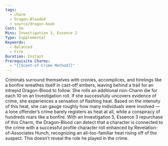 ```yaml
---
tags:
  - charm
  - Dragon-Blooded
  - source/dragon-book
Cost: 5m
Mins: Investigation 3, Essence 2
Type: Supplemental
Keywords:
  - Balanced
  - Fire
Duration: Instant
Prerequisite Charms:
  - "[[Scent-of-Crime Method]]"
---
```

Criminals surround themselves with cronies, accomplices, and hirelings like a bonfire wreathes itself in cast-off embers, leaving behind a trail for an intrepid Dragon-Blood to follow. She rolls an additional non-Charm die for each 10 on an Investigation roll. If she successfully uncovers evidence of crime, she experiences a sensation of flashing heat. Based on the intensity of this heat, she can gauge roughly how many individuals were involved — a lone offender’s crime barely registers as heat at all, while a conspiracy of hundreds roars like a bonfire. With an Investigation 5, Essence 3 repurchase of this Charm, the Dragon-Blood can detect that a character is connected to the crime with a successful profile character roll enhanced by Revelation-of-Associates Hunch, recognizing an all-too-familiar heat rising off of the suspect. This doesn’t reveal the role he played in the crime.